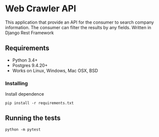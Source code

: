 #  Web Crawler API
This application that provide an API for the consumer to search company information.
The consumer can filter the results by any fields. 
 Written in Django Rest Framework
## Requirements
* Python 3.4+
* Postgres 9.4.20+
* Works on Linux, Windows, Mac OSX, BSD


### Installing

Install dependence 
```
pip install -r requirements.txt
```

## Running the tests
```
python -m pytest
```

